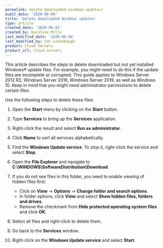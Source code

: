 ```yaml
---
permalink: delete-downloaded-windows-updates/
audit_date: '2020-06-04'
title: 'Delete downloaded Windows updates'
type: article
created_date: '2020-06-03'
created_by: Karoline Mills
last_modified_date: '2020-06-04'
last_modified_by: Cat Lookabaugh
product: Cloud Servers
product_url: cloud-servers
---
```


This article describes the steps to delete downloaded but not yet installed Windows&reg; update files.
For example, you might need to do this if the update files are incomplete or corrupted.  This guide 
applies to Windows Server 2012 R2, Windows Server 2016, Windows Server 2019, as well as Windows 10.
Keep in mind that you might need administrator permissions to delete certain files. 

Use the following steps to delete these files:

1. Open the **Start** menu by clicking on the **Start** button.

2. Type **Services** to bring up the **Services** application.

3. Right-click the result and select **Run as administrator**.

4. Click **Name** to sort all services alphabetically.

5. Find the **Windows Update service**. To stop it, right-click the service and select **Stop**.

6. Open the **File Explorer** and navigate to **C:\WINDOWS\SoftwareDistribution\Download**.

7. If you do not see files in this folder, you need to enable viewing of hidden files first:

     - Click on **View** -> **Options** -> **Change folder and search options**.
     - In folder options, click **View** and select **Show hidden files, folders and drives**.
     - Remove the checkmark from **Hide protected operating system files** and click **OK**.

8. Select all files and right-click to delete them.

9. Go back to the **Services** window.

10. Right-click on the **Windows Update service** and select **Start**.
